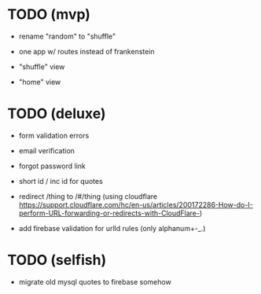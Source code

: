 # TODO (mvp)

- rename "random" to "shuffle"

- one app w/ routes instead of frankenstein

- "shuffle" view

- "home" view


# TODO (deluxe)

- form validation errors

- email verification

- forgot password link

- short id / inc id for quotes

- redirect /thing to /#/thing (using cloudflare https://support.cloudflare.com/hc/en-us/articles/200172286-How-do-I-perform-URL-forwarding-or-redirects-with-CloudFlare-)

- add firebase validation for urlId rules (only alphanum+-_.)


# TODO (selfish)

- migrate old mysql quotes to firebase somehow